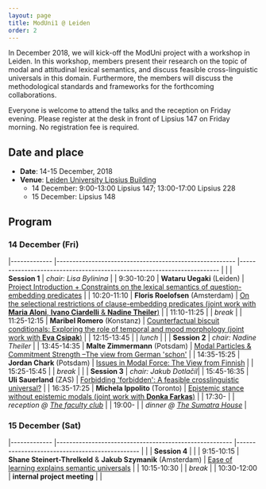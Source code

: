 ```yaml
---
layout: page
title: ModUni1 @ Leiden
order: 2
---
```


In December 2018, we will kick-off the ModUni project with a workshop in
Leiden. In this workshop, members present their research on the topic of modal
and attitudinal lexical semantics, and discuss feasible cross-linguistic
universals in this domain. Furthermore, the members will discuss the
methodological standards and frameworks for the forthcoming collaborations.

Everyone is welcome to attend the talks and the reception on Friday evening.
Please register at the desk in front of Lipsius 147 on Friday morning. No
registration fee is required.

## Date and place

* **Date**: 14-15 December, 2018
* **Venue**: [Leiden University Lipsius Building](https://www.universiteitleiden.nl/en/locations/lipsius)
	- 14 December: 9:00-13:00 Lipsius 147; 13:00-17:00 Lipsius 228
	- 15 December: Lipsius 148
	
## Program

### 14 December (Fri)

|-------------	|--------------------------------------------------------	|-----------------------------------------------------------------------	|
|               | **Session 1**                                   |   *chair: Lisa Bylinina*                   |
| 9:30-10:20  	| **Wataru Uegaki** (Leiden)                                 	| [Project Introduction + Constraints on the lexical semantics of question-embedding predicates](wataru.pdf) 	|
| 10:20-11:10 	| **Floris Roelofsen** (Amsterdam) | [On the selectional restrictions of clause-embedding predicates (joint work with **Maria Aloni**, **Ivano Ciardelli** & **Nadine Theiler**)](https://semanticsarchive.net/Archive/jQxOTBjZ/slides.pdf)                                                       	|
| 11:10-11:25 	|                                                   	|      *break*                                                                 	|
| 11:25-12:15 	| **Maribel Romero** (Konstanz)                              	|   [Counterfactual biscuit conditionals: Exploring the role of temporal and mood morphology	(joint work with **Eva Csipak**)](maribel.pdf) |
| 12:15-13:45 	|                                                   	|    *lunch*                                                                   	|
|               | **Session 2**                     | *chair: Nadine Theiler*         |
| 13:45-14:35 	| **Malte Zimmermann** (Potsdam)                             	|  [Modal Particles & Commitment Strength –The view from German 'schon'](malte.pdf)       	|
| 14:35-15:25 	| **Jordan Chark** (Potsdam)                                 	| [Issues in Modal Force: The View from Finnish](chark.pdf)                          	|
| 15:25-15:45 	|                                                   	|       *break*                                                                	|
|               | **Session 3**  | *chair: Jakub Dotlačil*| 
| 15:45-16:35   | **Uli Sauerland** (ZAS) | [Forbidding 'forbidden': A feasible crosslinguistic universal?](uli.pdf) | 
| 16:35-17:25 	| **Michela Ippolito** (Toronto)  	|    [Epistemic stance without epistemic modals    (joint work with **Donka Farkas**)](michela.pdf)                                                               	|
| 17:30-        |  | *reception @ [The faculty club](https://www.staff.universiteitleiden.nl/buildings-and-facilities/catering-and-events/faculty-club/faculty-club/humanities?cf=humanities)* |
| 19:00-        |  | *dinner @ [The Sumatra House](http://sumatrahouse.com)* |

### 15 December (Sat)


|-------------	|-------------------------------------------------------	|-----------------------------------------------	|
|               |  **Session 4**   |  |
| 9:15-10:15 	| **Shane Steinert-Threlkeld** & **Jakub Szymanik** (Amsterdam) 	| [Ease of learning explains semantic universals](jakub.pdf) 	|
| 10:15-10:30 	|                                                  	|    *break*                                           	|
| 10:30-12:00 	| **internal project meeting**                                        	|                                               	|



<!-- ## Scheduled participants

- Lisa Bylinina (Leiden)
- Jordan Chark (Potsdam)
- Jenny Doetjes (Leiden)
- Regine Eckhard (Konstanz) 
- Michela Ippolito (Toronto) (presenting a joint work with Donka Farkas)
- Floris Roelofsen (ILLC, UvA)
- Maribel Romero (Konstanz)
- Uli Sauerland (ZAS)
- Jakub Szymanik (ILLC, UvA)
- Wataru Uegaki (Leiden)
- Malte Zimmermann (Potsdam)
 -->

